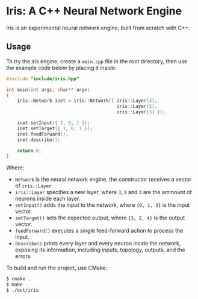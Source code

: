 # Iris: A C++ Neural Network Engine

Iris is an experimental neural network engine, built from scratch with C++.

## Usage

To try the iris engine, create a `main.cpp` file in the root directory, then use the example code below by placing it inside:

```cpp
#include "include/iris.hpp"

int main(int argc, char** argv)
{
    iris::Network inet = iris::Network({ iris::Layer(3),
                                         iris::Layer(2),
                                         iris::Layer(3) });

    inet.setInput({ 1, 0, 1 });
    inet.setTarget({ 1, 0, 1 });
    inet.feedForward();
    inet.describe();

    return 0;
}
```

Where:

-   `Network` is the neural network engine, the constructor receives a vector of `iris::Layer`.
-   `iris::Layer` specifies a new layer, where `3`, `2` and `3` are the ammount of neurons inside each layer.
-   `setInput()` adds the input to the network, where `{0, 1, 3}` is the input vector.
-   `setTarget()` sets the expected output, where `{3, 2, 4}` is the output vector.
-   `feedForward()` executes a single feed-forward action to process the input.
-   `describe()` prints every layer and every neuron inside the network, exposing its information, including inputs, topology, outputs, and the errors.

To build and run the project, use CMake:

```sh
$ cmake .
$ make
$ ./out/iris
```

